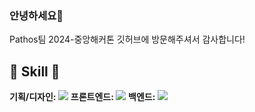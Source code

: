 ### 안녕하세요👋
Pathos팀 2024-중앙해커톤 깃허브에 방문해주셔서 감사합니다!

<h2>🔨 Skill 🔨</h2>
<b>기획/디자인:  <img src="https://img.shields.io/badge/Figma-F24E1E?style=for-the-badge&logo=Figma&logoColor=white"></b> 
<b>프론트엔드:  <img src="https://img.shields.io/badge/React-61DAFB?style=for-the-badge&logo=React&logoColor=white"></b> 
<b>백엔드:  <img src="https://img.shields.io/badge/Django-092E20?style=for-the-badge&logo=Django&logoColor=white"></b> 

<!--

**Here are some ideas to get you started:**

🙋‍♀️ A short introduction - what is your organization all about?
🌈 Contribution guidelines - how can the community get involved?
👩‍💻 Useful resources - where can the community find your docs? Is there anything else the community should know?
🍿 Fun facts - what does your team eat for breakfast?
🧙 Remember, you can do mighty things with the power of [Markdown](https://docs.github.com/github/writing-on-github/getting-started-with-writing-and-formatting-on-github/basic-writing-and-formatting-syntax)
-->
